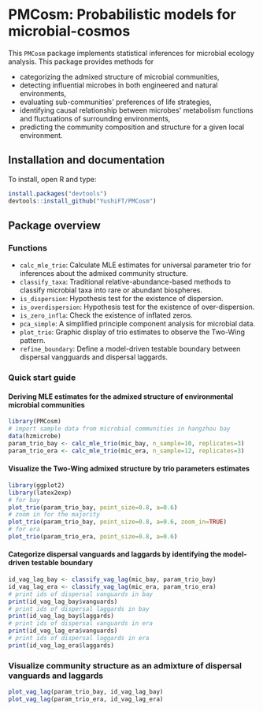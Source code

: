 PMCosm: Probabilistic models for microbial-cosmos
=======

This `PMCosm` package implements statistical inferences for microbial ecology analysis. This package provides methods for 

* categorizing the admixed structure of microbial communities,
* detecting influential microbes in both engineered and natural environments,
* evaluating sub-communities' preferences of life strategies,
* identifying causal relationship between microbes' metabolism functions and fluctuations of surrounding environments,
* predicting the community composition and structure for a given local environment. 

Installation and documentation
------------------------------

To install, open R and type:

```R
install.packages("devtools")
devtools::install_github("YushiFT/PMCosm")
```

Package overview
----------------

### Functions 
* `calc_mle_trio`: Calculate MLE estimates for universal parameter trio for inferences about the admixed community structure. 
* `classify_taxa`: Traditional relative-abundance-based methods to classify microbial taxa into rare or abundant biospheres.
* `is_dispersion`: Hypothesis test for the existence of dispersion.
* `is_overdispersion`: Hypothesis test for the existence of over-dispersion.
* `is_zero_infla`: Check the existence of inflated zeros. 
* `pca_simple`: A simplified principle component analysis for microbial data.
* `plot_trio`: Graphic display of trio estimates to observe the Two-Wing pattern.
* `refine_boundary`: Define a model-driven testable boundary between dispersal vangguards and dispersal laggards.

### Quick start guide

#### Deriving MLE estimates for the admixed structure of environmental microbial communities

```R
library(PMCosm)
# import sample data from microbial communities in hangzhou bay
data(hzmicrobe)
param_trio_bay <- calc_mle_trio(mic_bay, n_sample=10, replicates=3)
param_trio_era <- calc_mle_trio(mic_era, n_sample=12, replicates=3)
```
#### Visualize the Two-Wing admixed structure by trio parameters estimates

```R
library(ggplot2)
library(latex2exp)
# for bay
plot_trio(param_trio_bay, point_size=0.8, a=0.6)
# zoom in for the majority 
plot_trio(param_trio_bay, point_size=0.8, a=0.6, zoom_in=TRUE)
# for era 
plot_trio(param_trio_era, point_size=0.8, a=0.6)
```

#### Categorize dispersal vanguards and laggards by identifying the model-driven testable boundary

```R
id_vag_lag_bay <- classify_vag_lag(mic_bay, param_trio_bay)
id_vag_lag_era <- classify_vag_lag(mic_era, param_trio_era)
# print ids of dispersal vanguards in bay
print(id_vag_lag_bay$vanguards)
# print ids of dispersal laggards in bay
print(id_vag_lag_bay$laggards)
# print ids of dispersal vanguards in era
print(id_vag_lag_era$vanguards)
# print ids of dispersal laggards in era
print(id_vag_lag_era$laggards)
```

### Visualize community structure as an admixture of dispersal vanguards and laggards

```R
plot_vag_lag(param_trio_bay, id_vag_lag_bay)
plot_vag_lag(param_trio_era, id_vag_lag_era)
```






